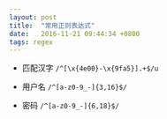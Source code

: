 ```yaml
---
layout: post
title:  "常用正则表达式"
date:   2016-11-21 09:44:34 +0800
tags: regex
---
```


* 匹配汉字 `/^[\x{4e00}-\x{9fa5}].+$/u`  

* 用户名   `/^[a-z0-9_-]{3,16}$/`

* 密码     `/^[a-z0-9_-]{6,18}$/`
